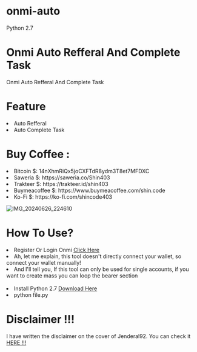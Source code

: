 # onmi-auto

Python 2.7

# Onmi Auto Refferal And Complete Task

<p>Onmi Auto Refferal And Complete Task</p>

# Feature

<li>Auto Refferal</li>
<li>Auto Complete Task</li>

# Buy Coffee :

<li>Bitcoin $: 14nXhmRiQx5joCXFTdR8ydm3T8et7MFDXC</li>
<li>Saweria $: https://saweria.co/Shin403</li>
<li>Trakteer $: https://trakteer.id/shin403</li>
<li>Buymeacoffee $: https://www.buymeacoffee.com/shin.code</li>
<li>Ko-Fi $: https://ko-fi.com/shincode403</li>

![IMG_20240626_224610](https://github.com/Jenderal92/onmi-auto/assets/59664965/ce836fc7-9e09-4e40-b80e-e2fd688b357c)

# How To Use?

<li> Register Or Login Onmi <a href="https://onmi.io/?invite_code=PqlV27OxHpQI">Click Here</a></li>
<li> Ah, let me explain, this tool doesn't directly connect your wallet, so connect your wallet manually!</li>
<li> And I'll tell you, If this tool can only be used for single accounts, if you want to create mass you can loop the bearer section</li>
<br>
<li>Install Python 2.7 <a href="https://www.python.org/ftp/python/2.7.17/python-2.7.17.amd64.msi"> Download Here</a></li>
<li>python file.py</li>

# Disclaimer !!!

<p>I have written the disclaimer on the cover of Jenderal92. You can check it <a href="https://github.com/Jenderal92">HERE !!!</a></p>

